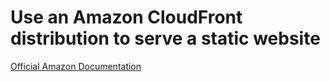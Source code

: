 # Use an Amazon CloudFront distribution to serve a static website

[Official Amazon Documentation](https://docs.aws.amazon.com/Route53/latest/DeveloperGuide/getting-started-cloudfront-overview.html#getting-started-cloudfront-domain-name)